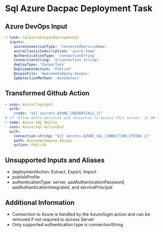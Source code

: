 # Sql Azure Dacpac Deployment Task

## Azure DevOps Input

```yaml
- task: SqlAzureDacpacDeployment@1
  inputs:
    azureConnectionType: 'ConnectedServiceName'
    azureClassicSubscription: 'azure-temp'
    AuthenticationType: 'connectionString'
    ConnectionString: '$(connection_string)'
    deployType: 'DacpacTask'
    DeploymentAction: 'Publish'
    DacpacFile: 'AwesomeCompany.dacpac'
    IpDetectionMethod: 'AutoDetect'
```

## Transformed Github Action

```yaml
- uses: Azure/login@v1
  with:
    creds: "${{ secrets.AZURE_CREDENTIALS }}"
# if 'Allow Azure Services and resources to access this server' is ON the Azure/login step above can likely be removed
- name: Azure SQL Deploy
  uses: Azure/sql-action@v2
  with:
    connection-string: "${{ secrets.AZURE_SQL_CONNECTION_STRING }}"
    path: AwesomeCompany.dacpac
    action: Publish
```

## Unsupported Inputs and Aliases
- deploymentAction: Extract, Export, Import
- publishProfile
- authenticationType: server, aadAuthenticationPassword, aadAuthenticationIntegrated, and servicePrincipal

## Additional Information
- Connection to Azure is handled by the Azure/login action and can be removed if not required to access Server
- Only supported authentication type is connectionString


